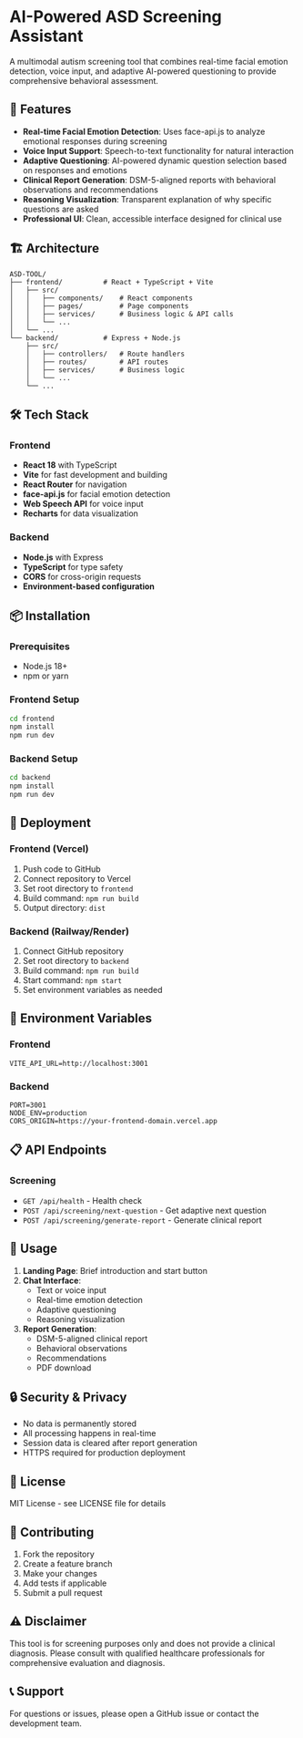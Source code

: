 # AI-Powered ASD Screening Assistant

A multimodal autism screening tool that combines real-time facial emotion detection, voice input, and adaptive AI-powered questioning to provide comprehensive behavioral assessment.

## 🚀 Features

- **Real-time Facial Emotion Detection**: Uses face-api.js to analyze emotional responses during screening
- **Voice Input Support**: Speech-to-text functionality for natural interaction
- **Adaptive Questioning**: AI-powered dynamic question selection based on responses and emotions
- **Clinical Report Generation**: DSM-5-aligned reports with behavioral observations and recommendations
- **Reasoning Visualization**: Transparent explanation of why specific questions are asked
- **Professional UI**: Clean, accessible interface designed for clinical use

## 🏗️ Architecture

```
ASD-TOOL/
├── frontend/          # React + TypeScript + Vite
│   ├── src/
│   │   ├── components/    # React components
│   │   ├── pages/         # Page components
│   │   ├── services/      # Business logic & API calls
│   │   └── ...
│   └── ...
└── backend/           # Express + Node.js
    ├── src/
    │   ├── controllers/   # Route handlers
    │   ├── routes/        # API routes
    │   ├── services/      # Business logic
    │   └── ...
    └── ...
```

## 🛠️ Tech Stack

### Frontend
- **React 18** with TypeScript
- **Vite** for fast development and building
- **React Router** for navigation
- **face-api.js** for facial emotion detection
- **Web Speech API** for voice input
- **Recharts** for data visualization

### Backend
- **Node.js** with Express
- **TypeScript** for type safety
- **CORS** for cross-origin requests
- **Environment-based configuration**

## 📦 Installation

### Prerequisites
- Node.js 18+ 
- npm or yarn

### Frontend Setup
```bash
cd frontend
npm install
npm run dev
```

### Backend Setup
```bash
cd backend
npm install
npm run dev
```

## 🚀 Deployment

### Frontend (Vercel)
1. Push code to GitHub
2. Connect repository to Vercel
3. Set root directory to `frontend`
4. Build command: `npm run build`
5. Output directory: `dist`

### Backend (Railway/Render)
1. Connect GitHub repository
2. Set root directory to `backend`
3. Build command: `npm run build`
4. Start command: `npm start`
5. Set environment variables as needed

## 🔧 Environment Variables

### Frontend
```env
VITE_API_URL=http://localhost:3001
```

### Backend
```env
PORT=3001
NODE_ENV=production
CORS_ORIGIN=https://your-frontend-domain.vercel.app
```

## 📋 API Endpoints

### Screening
- `GET /api/health` - Health check
- `POST /api/screening/next-question` - Get adaptive next question
- `POST /api/screening/generate-report` - Generate clinical report

## 🎯 Usage

1. **Landing Page**: Brief introduction and start button
2. **Chat Interface**: 
   - Text or voice input
   - Real-time emotion detection
   - Adaptive questioning
   - Reasoning visualization
3. **Report Generation**: 
   - DSM-5-aligned clinical report
   - Behavioral observations
   - Recommendations
   - PDF download

## 🔒 Security & Privacy

- No data is permanently stored
- All processing happens in real-time
- Session data is cleared after report generation
- HTTPS required for production deployment

## 📝 License

MIT License - see LICENSE file for details

## 🤝 Contributing

1. Fork the repository
2. Create a feature branch
3. Make your changes
4. Add tests if applicable
5. Submit a pull request

## ⚠️ Disclaimer

This tool is for screening purposes only and does not provide a clinical diagnosis. Please consult with qualified healthcare professionals for comprehensive evaluation and diagnosis.

## 📞 Support

For questions or issues, please open a GitHub issue or contact the development team.
